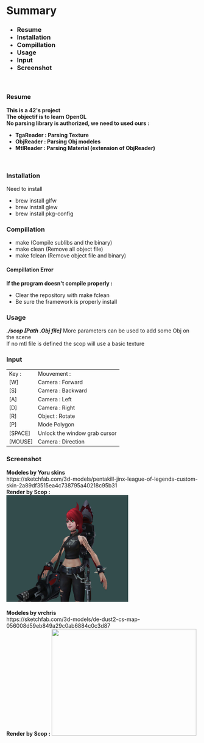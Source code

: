 <h1>Summary</h1>
<h3>
<ul>
  <li>Resume</li>
  <li>Installation</li>
  <li>Compillation</li>
  <li>Usage</li>
  <li>Input</li>
  <li>Screenshot</li>
</ul>
</h3>
<br>
<h3>Resume</h3>
<b>
This is a 42's project<br>
The objectif is to learn OpenGL<br>
No parsing library is authorized, we need to used ours :
 <ul><li>TgaReader : Parsing Texture</li>
  <li>ObjReader : Parsing Obj modeles</li>
  <li>MtlReader : Parsing Material (extension of ObjReader)</li></ul>
</b><br>
<h3>Installation</h3>
Need to install 
<ul> 
    <li>brew install glfw
    <li>brew install glew
    <li>brew install pkg-config
 </ul>
 <h3>Compillation</h3>
 <ul>
    <li>make        (Compile sublibs and the binary)
    <li>make clean  (Remove all object file)
    <li>make fclean (Remove object file and binary)
 </ul>
 <h4>Compillation Error</h4>
        <b>If the program doesn't compile properly : </b>
        <ul>
          <li>Clear the repository with make fclean</li>
          <li>Be sure the framework is properly install</li>
          </ul>
 <h3>Usage</h3>
 <b><i>./scop [Path .Obj file]</i></b>
 More parameters can be used to add some Obj on the scene<br>
 If no mtl file is defined the scop will use a basic texture
 <h3>Input</h3>
 <table>
      <tr>
        <td>Key : </td>
        <td>Mouvement : </td>
      </tr>
      <tr>
        <td>[W]</td>
        <td>Camera : Forward</td>
      </tr>
      <tr>
        <td>[S]</td>
        <td>Camera : Backward</td>
      </tr>
      <tr>
        <td>[A]</td>
        <td>Camera : Left</td>
      </tr>
      <tr>
        <td>[D]</td>
        <td>Camera : Right</td>
      </tr>
      <tr>
        <td>[R]</td>
        <td>Object : Rotate</td>
      </tr>
      <tr>
        <td>[P]</td>
        <td>Mode Polygon</td>
      </tr>
      <tr>
        <td>[SPACE]</td>
        <td>Unlock the window grab cursor</td>
      </tr>
      <tr>
        <td>[MOUSE]</td>
        <td>Camera : Direction</td>
      </tr>
 </table>
 <h3>Screenshot</h3>
 <b>Modeles by Yoru skins</b><br>
  https://sketchfab.com/3d-models/pentakill-jinx-league-of-legends-custom-skin-2a89df3515ea4c738795a40218c95b31<br>
 <b>Render by Scop :</b><br>
 <img src="https://github.com/Kawatwist/Scop/blob/master/Screenshot/Jinx_pentakill.png" width="320" height="280">
<br><br>
 <b>Modeles by vrchris</b><br>
  https://sketchfab.com/3d-models/de-dust2-cs-map-056008d59eb849a29c0ab6884c0c3d87<br>
 <b>Render by Scop :</b>
 <img src="https://github.com/Kawatwist/Scop/blob/master/Screenshot/de_dust.png" width="380" height="280">

